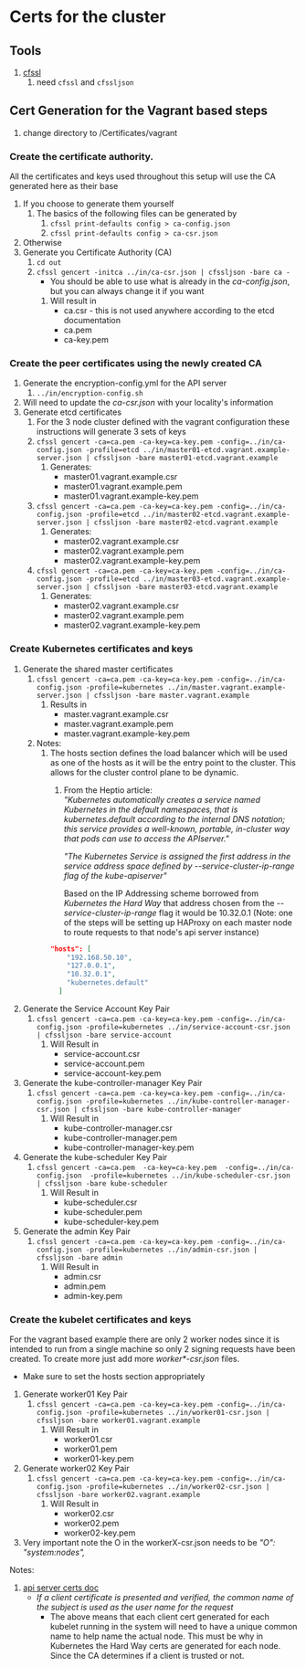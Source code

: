 # Certs for the cluster

## Tools
1. [cfssl](https://cfssl.org)
   1. need `cfssl` and `cfssljson`

## Cert Generation for the Vagrant based steps
1. change directory to /Certificates/vagrant

### Create the certificate authority.
All the certificates and keys used throughout this setup will use the CA generated here as their base
1. If you choose to generate them yourself
   1. The basics of the following files can be generated by
      1. `cfssl print-defaults config > ca-config.json`
      1. `cfssl print-defaults config > ca-csr.json`
1. Otherwise
1. Generate you Certificate Authority (CA)
   1. `cd out`
   1. `cfssl gencert -initca ../in/ca-csr.json | cfssljson -bare ca -`
      * You should be able to use what is already in the _ca-config.json_, but you can always change it if you want
      1. Will result in
         * ca.csr - this is not used anywhere according to the etcd documentation
         * ca.pem
         * ca-key.pem

### Create the peer certificates using the newly created CA
1. Generate the encryption-config.yml for the API server
   1. `../in/encryption-config.sh`
1. Will need to update the _ca-csr.json_ with your locality's information
1. Generate etcd certificates
   1. For the 3 node cluster defined with the vagrant configuration these instructions will generate 3 sets of keys
   1. `cfssl gencert -ca=ca.pem -ca-key=ca-key.pem -config=../in/ca-config.json -profile=etcd ../in/master01-etcd.vagrant.example-server.json | cfssljson -bare master01-etcd.vagrant.example`
      1. Generates:
         * master01.vagrant.example.csr
         * master01.vagrant.example.pem
         * master01.vagrant.example-key.pem
   1. `cfssl gencert -ca=ca.pem -ca-key=ca-key.pem -config=../in/ca-config.json -profile=etcd ../in/master02-etcd.vagrant.example-server.json | cfssljson -bare master02-etcd.vagrant.example`
      1. Generates:
         * master02.vagrant.example.csr
         * master02.vagrant.example.pem
         * master02.vagrant.example-key.pem
   1. `cfssl gencert -ca=ca.pem -ca-key=ca-key.pem -config=../in/ca-config.json -profile=etcd ../in/master03-etcd.vagrant.example-server.json | cfssljson -bare master03-etcd.vagrant.example`
      1. Generates:
         * master02.vagrant.example.csr
         * master02.vagrant.example.pem
         * master02.vagrant.example-key.pem
                 
### Create Kubernetes certificates and keys
1. Generate the shared master certificates
   1. `cfssl gencert -ca=ca.pem -ca-key=ca-key.pem -config=../in/ca-config.json -profile=kubernetes ../in/master.vagrant.example-server.json | cfssljson -bare master.vagrant.example`
      1. Results in
         * master.vagrant.example.csr
         * master.vagrant.example.pem
         * master.vagrant.example-key.pem
   1. Notes: 
      1. The hosts section defines the load balancer which will be used as one of the hosts as it will be the entry
         point to the cluster.  This allows for the cluster control plane to be dynamic.
         1. From the Heptio article: <br>
            _"Kubernetes automatically creates a service named Kubernetes in the default namespaces, 
            that is kubernetes.default according to the internal DNS notation; this service provides 
            a well-known, portable, in-cluster way that pods can use to access the APIserver."_
            
            _"The Kubernetes Service is assigned the first address in the service address space 
            defined by --service-cluster-ip-range flag of the kube-apiserver"_ 
            
            Based on the IP Addressing scheme borrowed from _Kubernetes the Hard Way_ that address chosen from the
            _--service-cluster-ip-range_ flag it would be 10.32.0.1 (Note: one of the steps will be setting up HAProxy 
            on each master node to route requests to that node's api server instance)
         ```json
         "hosts": [
             "192.168.50.10",
             "127.0.0.1",
             "10.32.0.1",
             "kubernetes.default"
           ]
         ```
1. Generate the Service Account Key Pair
   1. `cfssl gencert -ca=ca.pem -ca-key=ca-key.pem -config=../in/ca-config.json -profile=kubernetes ../in/service-account-csr.json | cfssljson -bare service-account`
      1. Will Result in
         * service-account.csr
         * service-account.pem
         * service-account-key.pem
1. Generate the kube-controller-manager Key Pair
   1. `cfssl gencert -ca=ca.pem -ca-key=ca-key.pem -config=../in/ca-config.json -profile=kubernetes ../in/kube-controller-manager-csr.json | cfssljson -bare kube-controller-manager`
      1. Will Result in
         * kube-controller-manager.csr
         * kube-controller-manager.pem
         * kube-controller-manager-key.pem
1. Generate the kube-scheduler Key Pair
   1. `cfssl gencert -ca=ca.pem  -ca-key=ca-key.pem  -config=../in/ca-config.json  -profile=kubernetes ../in/kube-scheduler-csr.json | cfssljson -bare kube-scheduler`
      1. Will Result in
         * kube-scheduler.csr
         * kube-scheduler.pem
         * kube-scheduler-key.pem
1. Generate the admin Key Pair
   1. `cfssl gencert -ca=ca.pem -ca-key=ca-key.pem -config=../in/ca-config.json -profile=kubernetes ../in/admin-csr.json | cfssljson -bare admin`
      1. Will Result in
         * admin.csr
         * admin.pem
         * admin-key.pem

### Create the kubelet certificates and keys
For the vagrant based example there are only 2 worker nodes since it is intended to run from a single machine so only 2 signing requests have
been created.  To create more just add more _worker*-csr.json_ files.

* Make sure to set the hosts section appropriately

1. Generate worker01 Key Pair
   1. `cfssl gencert -ca=ca.pem -ca-key=ca-key.pem -config=../in/ca-config.json -profile=kubernetes ../in/worker01-csr.json | cfssljson -bare worker01.vagrant.example`
      1. Will Result in
         * worker01.csr
         * worker01.pem
         * worker01-key.pem
1. Generate worker02 Key Pair
   1. `cfssl gencert -ca=ca.pem -ca-key=ca-key.pem -config=../in/ca-config.json -profile=kubernetes ../in/worker02-csr.json | cfssljson -bare worker02.vagrant.example`
      1. Will Result in
         * worker02.csr
         * worker02.pem
         * worker02-key.pem
1. Very important note the O in the workerX-csr.json needs to be *"O": "system:nodes",*
         
Notes:
1. [api server certs doc](https://kubernetes.io/docs/reference/access-authn-authz/authentication/#x509-client-certs)
   * _If a client certificate is presented and verified, the common name of the subject is 
     used as the user name for the request_
     * The above means that each client cert generated for each kubelet running in the system will
       need to have a unique common name to help name the actual node.  This must be why in
       Kubernetes the Hard Way certs are generated for each node.  Since the CA determines
       if a client is trusted or not.